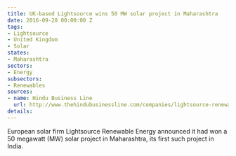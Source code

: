 ```yaml
---
title: UK-based Lightsource wins 50 MW solar project in Maharashtra
date: 2016-09-28 00:00:00 Z
tags:
- Lightsource
- United Kingdom
- Solar
states:
- Maharashtra
sectors:
- Energy
subsectors:
- Renewables
sources:
- name: Hindu Business Line
  url: http://www.thehindubusinessline.com/companies/lightsource-renewable-energy-bags-solar-project-in-maharashtra/article9136584.ece
details: 
---
```


European solar firm Lightsource Renewable Energy announced it had won a 50 megawatt (MW) solar project in Maharashtra, its first such project in India.
